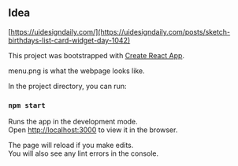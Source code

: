 ## Idea

[https://uidesigndaily.com/](https://uidesigndaily.com/posts/sketch-birthdays-list-card-widget-day-1042)

This project was bootstrapped with [Create React App](https://github.com/facebook/create-react-app).

menu.png is what the webpage looks like.

In the project directory, you can run:

### `npm start`

Runs the app in the development mode.<br />
Open [http://localhost:3000](http://localhost:3000) to view it in the browser.

The page will reload if you make edits.<br />
You will also see any lint errors in the console.